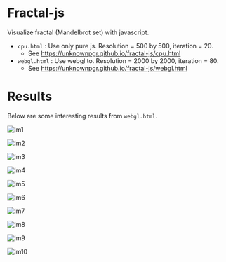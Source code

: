 # Fractal-js

Visualize fractal (Mandelbrot set) with javascript.

- `cpu.html` : Use only pure js. Resolution = 500 by 500, iteration = 20.
  - See https://unknownpgr.github.io/fractal-js/cpu.html
- `webgl.html` : Use webgl to. Resolution = 2000 by 2000, iteration = 80.
  - See https://unknownpgr.github.io/fractal-js/webgl.html
# Results

Below are some interesting results from `webgl.html`.

![im1](docs/imgs/im1.png)

![im2](docs/imgs/im2.png)

![im3](docs/imgs/im3.png)

![im4](docs/imgs/im4.png)

![im5](docs/imgs/im5.png)

![im6](docs/imgs/im6.png)

![im7](docs/imgs/im7.png)

![im8](docs/imgs/im8.png)

![im9](docs/imgs/im9.png)

![im10](docs/imgs/im10.png)
